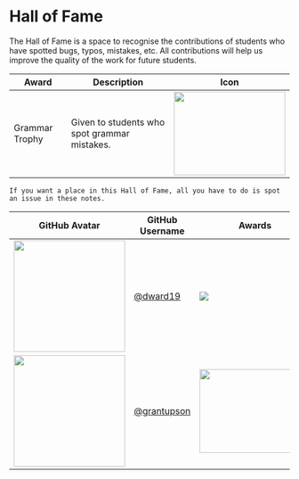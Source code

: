 # Hall of Fame

The Hall of Fame is a space to recognise the contributions of students who have spotted bugs, typos, mistakes, etc.
All contributions will help us improve the quality of the work for future students.

| Award          | Description                                  | Icon                                                                |
|----------------|----------------------------------------------|---------------------------------------------------------------------|
| Grammar Trophy | Given to students who spot grammar mistakes. | <img src="resources/grammar_trophy.png" width="200" height="150" /> |

```{tip}
If you want a place in this Hall of Fame, all you have to do is spot an issue in these notes.
```

| GitHub Avatar                                                           | GitHub Username                              | Awards                                                              |
|-------------------------------------------------------------------------|----------------------------------------------|---------------------------------------------------------------------|
| <img src="http://github.com/dward19.png" width="200" height="200" />    | [@dward19](https://github.com/dward19)       | <img src="resources/grammar_trophy.png" /> |
| <img src="http://github.com/grantupson.png" width="200" height="200" /> | [@grantupson](https://github.com/GrantUpson) | <img src="resources/grammar_trophy.png" width="200" height="150" /> |
